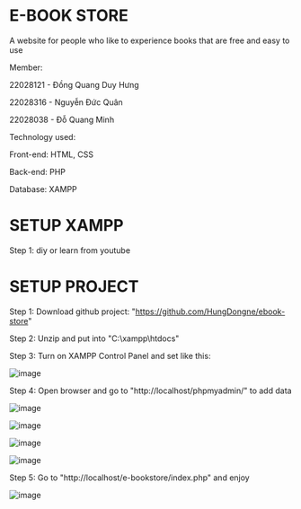 # E-BOOK STORE

A website for people who like to experience books that are free and easy to use

Member:

22028121 - Đồng Quang Duy Hưng

22028316 - Nguyễn Đức Quân

22028038 - Đỗ Quang Minh


Technology used:

Front-end: HTML, CSS

Back-end: PHP

Database: XAMPP


# SETUP XAMPP

Step 1: diy or learn from youtube


# SETUP PROJECT

Step 1: Download github project: "https://github.com/HungDongne/ebook-store"

Step 2: Unzip and put into "C:\xampp\htdocs"

Step 3: Turn on XAMPP Control Panel and set like this:

![image](https://github.com/HungDongne/ebook-store/assets/115634972/0d9e9db2-0e67-4cb7-898c-f9827b2fa072)

Step 4: Open browser and go to "http://localhost/phpmyadmin/" to add data

![image](https://github.com/HungDongne/ebook-store/assets/115634972/e09fccae-2357-472a-ab2f-03f897265c8c)

![image](https://github.com/HungDongne/ebook-store/assets/115634972/ac83de09-7865-4949-abcb-aef7e6e3e104)

![image](https://github.com/HungDongne/ebook-store/assets/115634972/34ff22ce-acec-45d6-8ae2-9e1748e99b37)

![image](https://github.com/HungDongne/ebook-store/assets/115634972/8caf38f1-bf56-4fea-99f4-7f281b008318)

Step 5: Go to "http://localhost/e-bookstore/index.php" and enjoy

![image](https://github.com/HungDongne/ebook-store/assets/115634972/6fd10419-29cf-4df6-bad6-3d1203357408)
